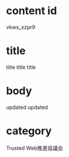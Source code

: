 # content id
vkws_xzpr9

# title
title title title

# body
updated updated
# category
Trusted Web推進協議会
